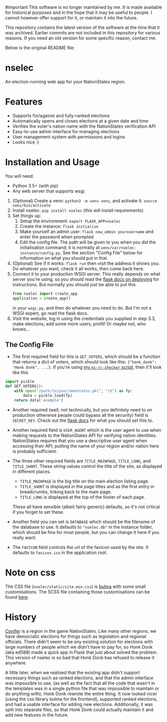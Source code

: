 #important 
This software is no longer maintained by me. It is made available for historical purposes and in the hope
that it may be useful to people. I cannot however offer support for it, or maintain it into the future.

This repository contains the latest version of the software at the time that it was archived. Earlier commits
are not included in this repository for various reasons. If you need an old version for some specific reason,
contact me.

Below is the original README file:

# nselec
An election-running web app for your NationStates region.

# Features
- Supports for/against and fully-ranked elections
- Automatically opens and closes elections at a given date and time
- Verifies the voter's nation name with the NationStates verification API
- Easy-to-use admin interface for managing elections
- User management system with permissions and logins
- Looks nice :)

# Installation and Usage
You will need:
- Python 3.5+ (with pip)
- Any web server that supports wsgi.

1. (Optional) Create a venv: `python3 -m venv venv`, and activate it: `source venv/bin/activate`
2. Install nselec: `pip install nselec` (this will install requirements)
3. Set things up:
    1. Setup the environment: `export FLASK_APP=nselec`
    2. Create the instance: `flask initialise`
    3. Make yourself an admin user: `flask new_admin yourusername` and enter the password when prompted
    4. Edit the config file. The path will be given to you when you did the initialisation command; it is normally at
    `venv/var/nselec-instance/config.py`. See the section "Config File" below for information on what you should put
    in that.
4. (Optional) See if it works: `flask run` then visit the address it shows you. Do whatever you want, check
    it all works, then come back here.
5. Connect it to your production WSGI server. This really depends on what server you're using, so you should read the 
    [flask docs on deploying](http://flask.pocoo.org/docs/1.0/deploying/) for instructions. But normally you should just be able to put this 
    ```python
    from nselec import create_app
    application = create_app()
    ```
    in your `wsgi.py`, and then do whatever you need to do. But I'm not a WSGI expert, go read the flask docs.
6. Visit the website, log in using the credentials you supplied in step 3.3, make elections, add some more users, profit! Or maybe not, who knows...

## The Config File
- The first required field for this is `GET_VOTERS`, which should be a function that returns a dict of voters, which should look like this: `{"honk_donk": "Honk Donk", ...}`.
If you're using [my `ns-rc-checker` script](https://github.com/ed588/ns-rc-checker), then it'll look like this

```python
import pickle
def GET_VOTERS():
    with open("/path/to/your/memstates.pkl", "rb") as fp:
        data = pickle.load(fp)
    return data['example']
```
- Another required (well, not technically, but you definitely need to on production otherwise people could bypass all the security) field is `SECRET_KEY`. Check out the [flask docs](http://flask.pocoo.org/docs/1.0/config/#SECRET_KEY) for what you should set this to.
- Another required field is `USER_AGENT` which is the user agent to use when making requests to the NationStates API for verifying nation identities. NationStates requires that you use a descriptive user agent when accessing their API; putting the name of your region and/or nation here is probably sufficient.
- The three other required fields are `TITLE_MAINPAGE`, `TITLE_LONG`, and `TITLE_SHORT`.
  These string values control the title of the site, as displayed in different places. 
  - `TITLE_MAINPAGE` is the big title on the main election listing page.
  - `TITLE_SHORT` is displayed in the page titles and as the first entry
  in breadcrumbs, linking back to the main page.
  - `TITLE_LONG` is displayed at the top of the footer of each page.

  These all have sensible (albeit fairly generic) defaults, so it's not 
critical if you forget to set these.

- Another field you can set is `DATABASE` which should be the filename of the database to use. It defaults 
to `"nselec.db"` in the instance folder, which should be fine for most people, but you can change it here if you really want.

- The `FAVICON` field controls the url of the favicon used by the site. It defaults to `favicon.ico` in the application root.

# Note on css
The CSS file (`nselec/static/site.min.css`) is [bulma](https://bulma.io) with some small customisations. The SCSS
file containing those customisations can be found [here](https://gist.github.com/ed588/9d87ba2bca0b6580fca6b691b5edcfc9).

# History
[Conifer](https://nationstates.net/region=conifer) is a region in the game NationStates.
Like many other regions, we have democratic elections for things such as legislation and regional officials.
There didn't seem to be any existing solution for elections with large numbers of people which we didn't have to pay
for, so Honk Donk (aka ed588) made a quick app in Flask that just about solved the problem. This version of nselec
is so bad that Honk Donk has refused to release it anywhere.

A little later, when we realised that the existing app didn't support necessary things such as ranked elections, and 
that the admin interface was impossible to use, (as well as the fact that all the code that wasn't in the templates
was in a single python file that was impossible to maintain or do anything with), Honk Donk rewrote the entire thing.
It now looked nicer (using the css library bulma for the frontend), supported ranked elections, and had a usable
interface for adding new elections. Additionally, it was split into separate files, so that Honk Donk could actually
maintain it and add new features in the future.
